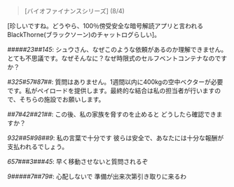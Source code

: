 > [バイオファイナンスシリーズ] (8/4)

[珍しいですね。どうやら、100％傍受安全な暗号解読アプリと言われるBlackThorne(ブラックソーン)のチャットログらしい]。

*#####23##145*: シュウさん、なぜこのような依頼があるのか理解できません。とても不思議です。なぜそんなに？なぜ時限式のセルフベントコンテナなのですか？

*#325#57#87##*: 質問はありません。1週間以内に400kgの空中ベクターが必要です。私がペイロードを提供します。最終的な結合は私の担当者が行いますので、そちらの施設でお願いします。

*##7#42##21##*: この後、私の家族を脅すのを止めると どうしたら確認できますか？ 

*932##5#98##9*: 私の言葉で十分です 彼らは安全で、あなたには十分な報酬が支払われるでしょう。

*657###3###45*: 早く移動させないと質問されるぞ

*9#####7##79#*: 心配しないで 準備が出来次第引き取りに来るわ
